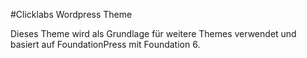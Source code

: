 #Clicklabs Wordpress Theme

Dieses Theme wird als Grundlage für weitere Themes verwendet und basiert auf FoundationPress mit Foundation 6.